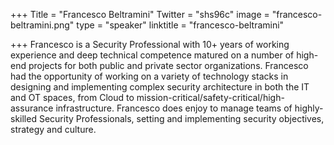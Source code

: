 +++
Title = "Francesco Beltramini"
Twitter = "shs96c"
image = "francesco-beltramini.png"
type = "speaker"
linktitle = "francesco-beltramini"

+++
Francesco is a Security Professional with 10+ years of working experience and deep technical competence matured on
a number of high-end projects for both public and private sector organizations. Francesco had the opportunity of
working on a variety of technology stacks in designing and implementing complex security architecture in both the IT
and OT spaces, from Cloud to mission-critical/safety-critical/high-assurance infrastructure. Francesco does enjoy to
manage teams of highly-skilled Security Professionals, setting and implementing security objectives, strategy and
culture.
